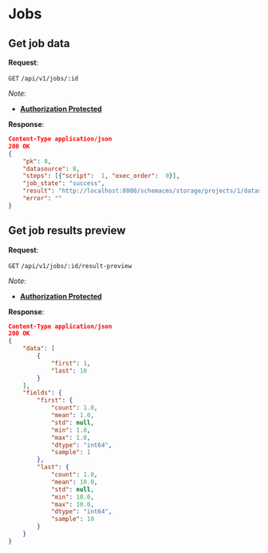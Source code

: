 # Jobs

## Get job data

**Request**:

`GET` `/api/v1/jobs/:id`

*Note:*

- **[Authorization Protected](authentication.md)**

**Response**:

```json
Content-Type application/json
200 OK
{
    "pk": 8,
    "datasource": 8,
    "steps": [{"script":  1, "exec_order":  0}],
    "job_state": "success",
    "result": "http://localhost:8000/schemacms/storage/projects/1/datasources/8/results_test.csv",
    "error": ""
}
```

## Get job results preview

**Request**:

`GET` `/api/v1/jobs/:id/result-preview`

*Note:*

- **[Authorization Protected](authentication.md)**

**Response**:

```json
Content-Type application/json
200 OK
{
    "data": [
        {
            "first": 1,
            "last": 10
        }
    ],
    "fields": {
        "first": {
            "count": 1.0,
            "mean": 1.0,
            "std": null,
            "min": 1.0,
            "max": 1.0,
            "dtype": "int64",
            "sample": 1
        },
        "last": {
            "count": 1.0,
            "mean": 10.0,
            "std": null,
            "min": 10.0,
            "max": 10.0,
            "dtype": "int64",
            "sample": 10
        }
    }
}
```